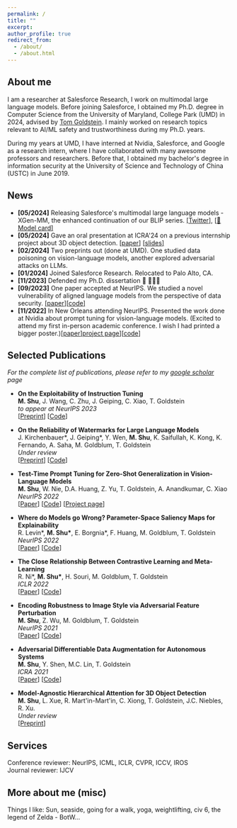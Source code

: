 ```yaml
---
permalink: /
title: ""
excerpt:
author_profile: true
redirect_from: 
  - /about/
  - /about.html
---
```


## About me     
   I am a researcher at Salesforce Research, I work on multimodal large language models. Before joining Salesforce, I obtained my Ph.D. degree in Computer Science from the University of Maryland, College Park (UMD) in 2024, advised by [Tom Goldstein](https://www.cs.umd.edu/~tomg/). I mainly worked on research topics relevant to AI/ML safety and trustworthiness during my Ph.D. years.     

   During my years at UMD, I have interned at Nvidia, Salesforce, and Google as a research intern, where I have collaborated with many awesome professors and researchers. Before that, I obtained my bachelor's degree in information security at the University of Science and Technology of China (USTC) in June 2019.      
  


## News

* **[05/2024]** Releasing Salesforce's multimodal large language models - XGen-MM, the enhanced continuation of our BLIP series. [\[<u>Twitter</u>\]](https://x.com/ManliShu/status/1789151298258108580), [\[<u>🤗 Model card</u>\]](https://huggingface.co/Salesforce/xgen-mm-phi3-mini-instruct-r-v1)
* **[05/2024]** Gave an oral presentation at ICRA'24 on a previous internship project about 3D object detection. [\[<u>paper</u>\]](https://arxiv.org/pdf/2301.02650) [\[<u>slides</u>\]](https://azshue.github.io/files/icra-2024-presentation-pdf.pdf)
* **[02/2024]** Two preprints out (done at UMD). One studied data poisoning on vision-language models, another explored adversarial attacks on LLMs.
* **[01/2024]** Joined Salesforce Research. Relocated to Palo Alto, CA. 
* **[11/2023]** Defended my Ph.D. dissertation 💐 👩🏻‍🎓
* **[09/2023]** One paper accepted at NeurIPS. We studied a novel vulnerability of aligned language models from the perspective of data security. [\[<u>paper</u>\]](https://proceedings.neurips.cc/paper_files/paper/2023/file/c2a8060fd22744b38177d9e428a052e0-Paper-Conference.pdf)[\[<u>code</u>\]](https://github.com/azshue/AutoPoison)
* **[11/2022]** In New Orleans attending NeurIPS. Presented the work done at Nvidia about prompt tuning for vision-language models. (Excited to attend my first in-person academic conference. I wish I had printed a bigger poster.)[\[<u>paper</u>\]](https://arxiv.org/pdf/2209.07511)[<u>project page</u>\]](https://azshue.github.io/TPT/)[\[<u>code</u>\]](https://github.com/azshue/TPT)


## Selected Publications

  *For the complete list of publications, please refer to my [google scholar](https://scholar.google.com/citations?user=WPYkxjgAAAAJ&hl=en) page*

  * **On the Exploitability of Instruction Tuning**    
    **M. Shu**, J. Wang, C. Zhu, J. Geiping, C. Xiao, T. Goldstein    
    *to appear at NeurIPS 2023*  
    [[Preprint](https://arxiv.org/pdf/2306.17194.pdf)] [[Code](https://github.com/azshue/AutoPoison)]


  * **On the Reliability of Watermarks for Large Language Models**    
    J. Kirchenbauer\*, J. Geiping\*, Y. Wen, **M. Shu**, K. Saifullah, K. Kong, K. Fernando, A. Saha, M. Goldblum, T. Goldstein    
    *Under review*    
    [[Preprint](https://arxiv.org/pdf/2306.04634.pdf)] [[Code](https://github.com/jwkirchenbauer/lm-watermarking)]


  * **Test-Time Prompt Tuning for Zero-Shot Generalization in Vision-Language Models**    
    **M. Shu**, W. Nie, D.A. Huang, Z. Yu, T. Goldstein, A. Anandkumar, C. Xiao    
    *NeurIPS 2022*     
    [[Paper](https://proceedings.neurips.cc/paper_files/paper/2022/file/5bf2b802e24106064dc547ae9283bb0c-Paper-Conference.pdf)] [[Code](https://github.com/azshue/TPT)] [[Project page](https://azshue.github.io/TPT)]

  * **Where do Models go Wrong? Parameter-Space Saliency Maps for Explainability**    
    R. Levin\*, **M. Shu\***, E. Borgnia\*, F. Huang, M. Goldblum, T. Goldstein    
    *NeurIPS 2022*     
    [[Paper](https://proceedings.neurips.cc/paper_files/paper/2022/file/6450ea28ebbc8437bc38775157818172-Paper-Conference.pdf)] [[Code](https://github.com/azshue/parameter-space-saliency)]

  * **The Close Relationship Between Contrastive Learning and Meta-Learning**    
    R. Ni\*, **M. Shu\***, H. Souri, M. Goldblum, T. Goldstein    
    *ICLR 2022*    
    [[Paper](https://openreview.net/pdf?id=gICys3ITSmj)] [[Code](https://github.com/RenkunNi/MetaContrastive)]

  
  * **Encoding Robustness to Image Style via Adversarial Feature Perturbation**    
    **M. Shu**, Z. Wu, M. Goldblum, T. Goldstein    
    *NeurIPS 2021*     
    [[Paper](https://proceedings.neurips.cc/paper/2021/file/ec20019911a77ad39d023710be68aaa1-Paper.pdf)] [[Code](https://github.com/azshue/AdvBN)]

  * **Adversarial Differentiable Data Augmentation for Autonomous Systems**    
    **M. Shu**, Y. Shen, M.C. Lin, T. Goldstein    
    *ICRA 2021*     
    [[Paper](https://ieeexplore.ieee.org/stamp/stamp.jsp?arnumber=9561205)] [[Code](https://github.com/azshue/adversarial_data_augmentation)]
  
  * **Model-Agnostic Hierarchical Attention for 3D Object Detection**    
    **M. Shu**, L. Xue, R. Mart\'in-Mart\'in, C. Xiong, T. Goldstein, J.C. Niebles, R. Xu.    
    *Under review*     
    [[Preprint](https://arxiv.org/pdf/2301.02650.pdf)]


## Services

Conference reviewer:  NeurIPS, ICML, ICLR, CVPR, ICCV, IROS   
Journal reviewer: IJCV    

## More about me (misc)

Things I like: Sun, seaside, going for a walk, yoga, weightlifting, civ 6, the legend of Zelda - BotW...
